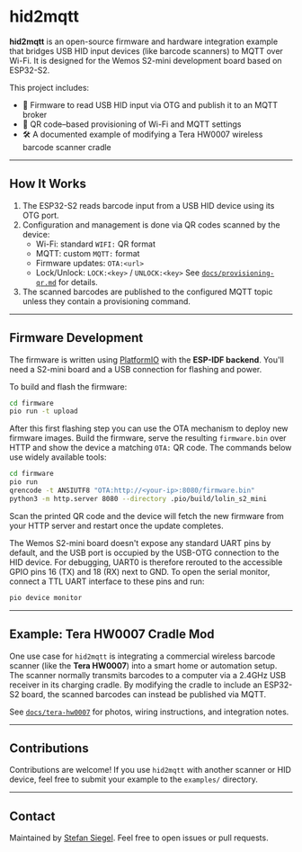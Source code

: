# hid2mqtt

**hid2mqtt** is an open-source firmware and hardware integration example that
bridges USB HID input devices (like barcode scanners) to MQTT over Wi-Fi. It is
designed for the Wemos S2-mini development board based on ESP32-S2.

This project includes:
- 🔌 Firmware to read USB HID input via OTG and publish it to an MQTT broker
- 📡 QR code–based provisioning of Wi-Fi and MQTT settings
- 🛠️ A documented example of modifying a Tera HW0007 wireless barcode scanner cradle

---

## How It Works

1. The ESP32-S2 reads barcode input from a USB HID device using its OTG port.
2. Configuration and management is done via QR codes scanned by the device:
   - Wi-Fi: standard `WIFI:` QR format
   - MQTT: custom `MQTT:` format
   - Firmware updates: `OTA:<url>`
   - Lock/Unlock: `LOCK:<key>` / `UNLOCK:<key>`
   See [`docs/provisioning-qr.md`](docs/provisioning-qr.md) for details.
3. The scanned barcodes are published to the configured MQTT topic unless they
   contain a provisioning command.

---

## Firmware Development

The firmware is written using [PlatformIO](https://platformio.org/) with the
**ESP-IDF backend**. You'll need a S2-mini board and a USB connection for
flashing and power.

To build and flash the firmware:

```bash
cd firmware
pio run -t upload
````

After this first flashing step you can use the OTA mechanism to deploy new
firmware images. Build the firmware, serve the resulting `firmware.bin` over
HTTP and show the device a matching `OTA:` QR code. The commands below use
widely available tools:

```bash
cd firmware
pio run
qrencode -t ANSIUTF8 "OTA:http://<your-ip>:8080/firmware.bin"
python3 -m http.server 8080 --directory .pio/build/lolin_s2_mini
```

Scan the printed QR code and the device will fetch the new firmware from your
HTTP server and restart once the update completes.

The Wemos S2-mini board doesn't expose any standard UART pins by default, and
the USB port is occupied by the USB-OTG connection to the HID device. For
debugging, UART0 is therefore rerouted to the accessible GPIO pins 16 (TX) and
18 (RX) next to GND. To open the serial monitor, connect a TTL UART interface
to these pins and run:

```bash
pio device monitor
```

---

## Example: Tera HW0007 Cradle Mod

One use case for `hid2mqtt` is integrating a commercial wireless barcode
scanner (like the **Tera HW0007**) into a smart home or automation setup. The
scanner normally transmits barcodes to a computer via a 2.4GHz USB receiver in
its charging cradle. By modifying the cradle to include an ESP32-S2 board, the
scanned barcodes can instead be published via MQTT.

See [`docs/tera-hw0007`](docs/tera-hw0007.md) for photos, wiring
instructions, and integration notes.

---

## Contributions

Contributions are welcome! If you use `hid2mqtt` with another scanner or HID
device, feel free to submit your example to the `examples/` directory.

---

## Contact

Maintained by [Stefan Siegel](https://github.com/ssiegel).
Feel free to open issues or pull requests.
